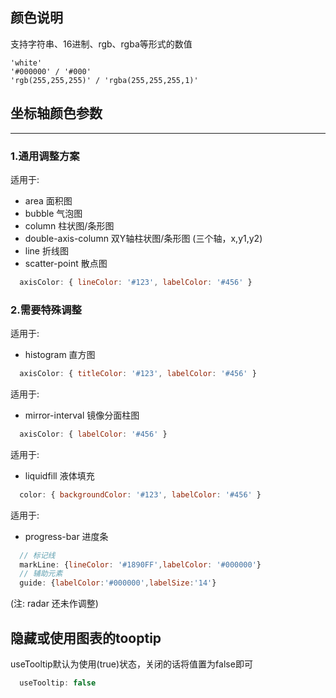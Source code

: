 ## 颜色说明
支持字符串、16进制、rgb、rgba等形式的数值
``````other
'white'
'#000000' / '#000'
'rgb(255,255,255)' / 'rgba(255,255,255,1)'
``````

## 坐标轴颜色参数
------
### 1.通用调整方案
适用于: 
* area 面积图
* bubble 气泡图
* column 柱状图/条形图
* double-axis-column  双Y轴柱状图/条形图 (三个轴，x,y1,y2)
* line 折线图
* scatter-point 散点图

``````js
  axisColor: { lineColor: '#123', labelColor: '#456' }
``````


### 2.需要特殊调整
适用于: 
* histogram 直方图

``````js
  axisColor: { titleColor: '#123', labelColor: '#456' }
``````

适用于:
* mirror-interval 镜像分面柱图

``````js
  axisColor: { labelColor: '#456' }
``````

适用于: 
* liquidfill 液体填充 

``````js
  color: { backgroundColor: '#123', labelColor: '#456' }
``````

适用于:
* progress-bar 进度条 

``````js
  // 标记线
  markLine: {lineColor: '#1890FF',labelColor: '#000000'}
  // 辅助元素
  guide: {labelColor:'#000000',labelSize:'14'}
``````

(注: radar 还未作调整)

## 隐藏或使用图表的tooptip
useTooltip默认为使用(true)状态，关闭的话将值置为false即可
``````js
  useTooltip: false
``````